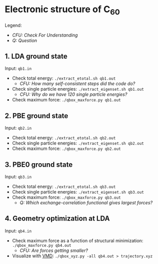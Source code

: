# Electronic structure of C<sub>60</sub>

Legend:
- <i>CFU: Check For Understanding</i>
- <i>Q: Question</i>

## 1. LDA ground state

Input: `qb1.in`

- Check total energy: `./extract_etotal.sh qb1.out`
  - <i>CFU: How many self-consistent steps did the code do?</i>
- Check single particle energies: `./extract_eigenset.sh qb1.out`
  - <i>CFU: Why do we have 120 single particle energies?</i>
- Check maximum force: `./qbox_maxforce.py qb1.out`

## 2. PBE ground state

Input: `qb2.in`

- Check total energy: `./extract_etotal.sh qb2.out`
- Check single particle energies: `./extract_eigenset.sh qb2.out`
- Check maximum force: `./qbox_maxforce.py qb2.out`

## 3. PBE0 ground state

Input: `qb3.in`

- Check total energy: `./extract_etotal.sh qb3.out`
- Check single particle energies: `./extract_eigenset.sh qb3.out`
- Check maximum force: `./qbox_maxforce.py qb3.out`
  - <i>Q: Which exchange-correlation functional gives largest forces?</i>

## 4. Geometry optimization at LDA

Input: `qb4.in`

- Check maximum force as a function of structural minimization: `./qbox_maxforce.py qb4.out`
  - <i>CFU: Are forces getting smaller?</i>
- Visualize with [VMD](https://www.ks.uiuc.edu/Research/vmd/): `./qbox_xyz.py -all qb4.out > trajectory.xyz`
